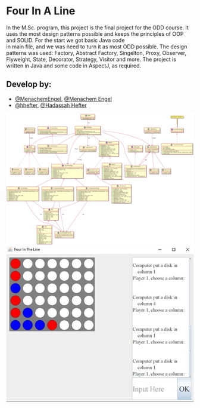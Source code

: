 # Four In A Line

In the M.Sc. program, this project is the final project for the ODD course.
It uses the most design patterns possible and keeps the principles of OOP and SOLID.
For the start we got basic Java code in main file, and we was need to turn it as most ODD possible.
The design patterns was used: Factory, Abstract Factory, Singelton, Proxy, Observer, Flyweight, State, Decorator, Strategy, Visitor and more. The project is written in Java and some code in AspectJ, as required.

## Develop by:

- [@MenachemEngel](https://www.github.com/MenachemEngel), [@Menachem Engel](https://www.linkedin.com/in/menachem-engel-73a533b0) 
- [@hhefter](https://github.com/hhefter), [@Hadassah Hefter](https://www.linkedin.com/in/hadassah-hefter-3b94961a9)

![UML](https://github.com/MenachemEngel/FourInALine.New1/blob/assets2/UML.png)
![game](https://github.com/MenachemEngel/FourInALine.New1/blob/assets2/FourInALine.jfif)
